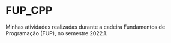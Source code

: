 # FUP_CPP
Minhas atividades realizadas durante a cadeira Fundamentos de Programação (FUP), no semestre 2022.1. 
